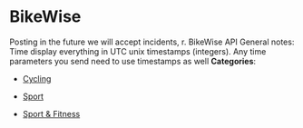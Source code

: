 # BikeWise


Posting in the future we will accept incidents, r. BikeWise API General notes: Time display everything in UTC unix timestamps (integers).  Any time parameters you send need to use timestamps as well
**Categories**:

- [Cycling](https://github/awesome-apis/awesome-apis#cycling)

- [Sport](https://github/awesome-apis/awesome-apis#sport)

- [Sport & Fitness](https://github/awesome-apis/awesome-apis#sport-and-fitness)



